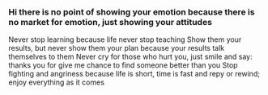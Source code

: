 ### Hi there is no point of showing your emotion because there is no market for emotion, just showing your attitudes
Never stop learning because life never stop teaching
Show them your results, but never show them your plan because your results talk themselves to them
Never cry for those who hurt you, just smile and say: thanks you for give me chance to find someone better than you
Stop fighting and angriness because life is short, time is fast and repy or rewind; enjoy everything as it comes

<!--
**healthfirstbeforemoney-group/healthfirstbeforemoney-group** is a ✨ _special_ ✨ repository because its `README.md` (this file) appears on your GitHub profile.

Here are some ideas to get you started:

- 🔭 I’m currently working on ...
- 🌱 I’m currently learning ...
- 👯 I’m looking to collaborate on ...
- 🤔 I’m looking for help with ...
- 💬 Ask me about ...
- 📫 How to reach me: ...
- 😄 Pronouns: ...
- ⚡ Fun fact: ...
-->
